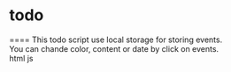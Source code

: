 <h1>todo</h1>
====
This todo script use local storage for storing events. <br />
You can chande color, content or date by click on events. <br />
html js 
